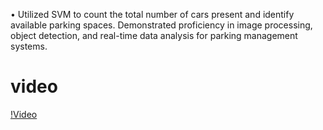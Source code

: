 • Utilized SVM to count the total number of cars present and identify available parking spaces. Demonstrated proficiency in image processing, object detection, and real-time data analysis for parking management systems.
# video 
[!Video](https://github.com/divyanshu73/parking-detection/blob/main/output_parking.mp4)
